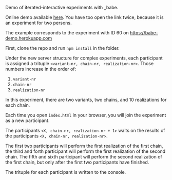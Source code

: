 Demo of iterated-interactive experiments with \_babe.

Online demo available [here](https://iterated-interactive-example.netlify.com/). You have too open the link twice, because it is an experiment for two persons.

The example corresponds to the experiment with ID 60 on https://babe-demo.herokuapp.com

First, clone the repo and run `npm install` in the folder.

Under the new server structure for complex experiments, each participant is assigned a trituple `<variant-nr, chain-nr, realization-nr>`. Those numbers increase in the order of:

1. `variant-nr`
2. `chain-nr`
3. `realization-nr`

In this experiment, there are two variants, two chains, and 10 realizations for each chain.

Each time you open `index.html` in your browser, you will join the experiment as a new participant.

The participants `<X, chain-nr, realization-nr + 1>` waits on the results of the participants `<X, chain-nr, realization-nr>`.

The first two participants will perform the first realization of the first chain, the third and forth participant will perform the first realization of the second chain. The fifth and sixth participant will perform the second realization of the first chain, but only after the first two participants have finished.

The trituple for each participant is written to the console.

